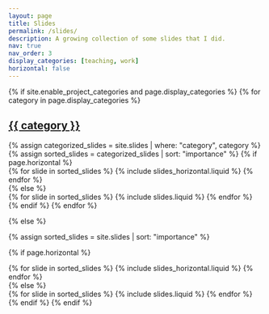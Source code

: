 ```yaml
---
layout: page
title: Slides
permalink: /slides/
description: A growing collection of some slides that I did.
nav: true
nav_order: 3
display_categories: [teaching, work]
horizontal: false
---
```


<!-- pages/slides.md -->
<div class="slides">
{% if site.enable_project_categories and page.display_categories %}
  <!-- Display categorized slides -->
  {% for category in page.display_categories %}
  <a id="{{ category }}" href=".#{{ category }}">
    <h2 class="category">{{ category }}</h2>
  </a>
  {% assign categorized_slides = site.slides | where: "category", category %}
  {% assign sorted_slides = categorized_slides | sort: "importance" %}
  <!-- Generate cards for each project -->
  {% if page.horizontal %}
  <div class="container">
    <div class="row row-cols-1 row-cols-md-2">
    {% for slide in sorted_slides %}
      {% include slides_horizontal.liquid %}
    {% endfor %}
    </div>
  </div>
  {% else %}
  <div class="row row-cols-1 row-cols-md-3">
    {% for slide in sorted_slides %}
      {% include slides.liquid %}
    {% endfor %}
  </div>
  {% endif %}
  {% endfor %}

{% else %}

<!-- Display slides without categories -->

{% assign sorted_slides = site.slides | sort: "importance" %}

  <!-- Generate cards for each project -->

{% if page.horizontal %}

  <div class="container">
    <div class="row row-cols-1 row-cols-md-2">
    {% for slide in sorted_slides %}
      {% include slides_horizontal.liquid %}
    {% endfor %}
    </div>
  </div>
  {% else %}
  <div class="row row-cols-1 row-cols-md-3">
    {% for slide in sorted_slides %}
      {% include slides.liquid %}
    {% endfor %}
  </div>
  {% endif %}
{% endif %}
</div>
